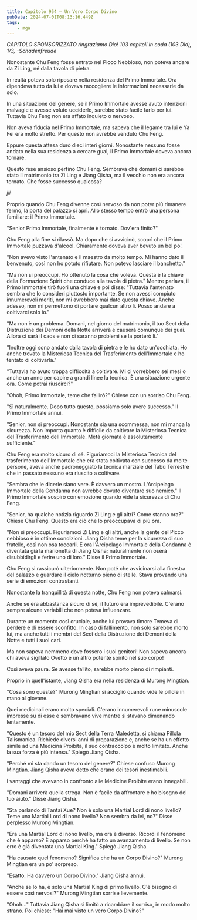 ```yaml
---
title: Capitolo 954 – Un Vero Corpo Divino
pubDate: 2024-07-01T08:13:16.449Z
tags:
    - mga
---
```



<em>CAPITOLO SPONSORIZZATO ringraziamo Dio!
103 capitoli in coda (103 Dio), 1/3,
-Schadenfreude</em>


Nonostante Chu Feng fosse entrato nel Picco Nebbioso, non poteva andare da Zi Ling, né dalla tavola di pietra.


In realtà poteva solo riposare nella residenza del Primo Immortale. Ora dipendeva tutto da lui e doveva raccogliere le informazioni necessarie da solo.


In una situazione del genere, se il Primo Immortale avesse avuto intenzioni malvagie e avesse voluto ucciderlo, sarebbe stato facile farlo per lui. Tuttavia Chu Feng non era affato inquieto o nervoso.


Non aveva fiducia nel Primo Immortale, ma sapeva che il legame tra lui e Ya Fei era molto stretto. Per questo non avrebbe venduto Chu Feng.


Eppure questa attesa durò dieci interi giorni. Nonostante nessuno fosse andato nella sua residenza a cercare guai, il Primo Immortale doveva ancora tornare.


Questo rese ansioso perfino Chu Feng. Sembrava che domani ci sarebbe stato il matrimonio tra Zi Ling e Jiang Qisha, ma il vecchio non era ancora tornato. Che fosse successo qualcosa?


*jii*


Proprio quando Chu Feng divenne così nervoso da non poter più rimanere fermo, la porta del palazzo si aprì. Allo stesso tempo entrò una persona familiare: il Primo Immortale.


"Senior Primo Immortale, finalmente è tornato. Dov'era finito?"


Chu Feng alla fine si rilassò. Ma dopo che si avvicinò, scoprì che il Primo Immortale puzzava d'alcool. Chiaramente doveva aver bevuto un bel po'.


"Non avevo visto l'antenato e il maestro da molto tempo. Mi hanno dato il benvenuto, così non ho potuto rifiutare. Non potevo lasciare il banchetto."


"Ma non si preoccupi. Ho ottenuto la cosa che voleva. Questa è la chiave della Formazione Spirit che conduce alla tavola di pietra." Mentre parlava, il Primo Immortale tirò fuori una chiave e poi disse: "Tuttavia l'antenato sembra che lo consideri piuttosto importante. Se non avessi compiuto innumerevoli meriti, non mi avrebbero mai dato questa chiave. Anche adesso, non mi permettono di portare qualcun altro lì. Posso andare a coltivarci solo io."


"Ma non è un problema. Domani, nel giorno del matrimonio, il tuo Sect della Distruzione dei Demoni della Notte arriverà e causerà comunque dei guai. Allora ci sarà il caos e non ci saranno problemi se la porterò lì."


"Inoltre oggi sono andato dalla tavola di pietra e le ho dato un'occhiata. Ho anche trovato la Misteriosa Tecnica del Trasferimento dell'Immortale e ho tentato di coltivarla."


"Tuttavia ho avuto troppa difficoltà a coltivare. Mi ci vorrebbero sei mesi o anche un anno per capire a grandi linee la tecnica. È una situazione urgente ora. Come potrai riuscirci?"


"Ohoh, Primo Immortale, teme che fallirò?" Chiese con un sorriso Chu Feng.


"Sì naturalmente. Dopo tutto questo, possiamo solo avere successo." Il Primo Immortale annuì.


"Senior, non si preoccupi. Nonostante sia una scommessa, non mi manca la sicurezza. Non importa quanto è difficile da coltivare la Misteriosa Tecnica del Trasferimento dell'Immortale. Metà giornata è assolutamente sufficiente."


Chu Feng era molto sicuro di sé. Figuriamoci la Misteriosa Tecnica del trasferimento dell'Immortale che era stata coltivata con successo da molte persone, aveva anche padroneggiato la tecnica marziale del Tabù Terrestre che in passato nessuno era riuscito a coltivare.


"Sembra che le dicerie siano vere. È davvero un mostro. L'Arcipelago Immortale della Condanna non avrebbe dovuto diventare suo nemico." Il Primo Immortale sospirò con emozione quando vide la sicurezza di Chu Feng.


"Senior, ha qualche notizia riguardo Zi Ling e gli altri? Come stanno ora?" Chiese Chu Feng. Questo era ciò che lo preoccupava di più ora.


"Non si preoccupi. Figuriamoci Zi Ling e gli altri, anche la gente del Picco nebbioso è in ottime condizioni. Jiang Qisha teme per la sicurezza di suo fratello, così non osa toccarli. E ora l'Arcipelago Immortale della Condanna è diventata già la marionetta di Jiang Qisha; naturalmente non oserà disubbidirgli e ferire uno di loro." Disse il Primo Immortale.


Chu Feng si rassicurò ulteriormente. Non poté che avvicinarsi alla finestra del palazzo e guardare il cielo notturno pieno di stelle. Stava provando una serie di emozioni contrastanti.


Nonostante la tranquillità di questa notte, Chu Feng non poteva calmarsi.


Anche se era abbastanza sicuro di sé, il futuro era imprevedibile. C'erano sempre alcune variabili che non poteva influenzare.


Durante un momento così cruciale, anche lui provava timore Temeva di perdere e di essere sconfitto. In caso di fallimento, non solo sarebbe morto lui, ma anche tutti i membri del Sect della Distruzione dei Demoni della Notte e tutti i suoi cari.


Ma non sapeva nemmeno dove fossero i suoi genitori! Non sapeva ancora chi aveva sigillato Ovetto e un altro potente spirito nel suo corpo!


Così aveva paura. Se avesse fallito, sarebbe morto pieno di rimpianti.


Proprio in quell'istante, Jiang Qisha era nella residenza di Murong Mingtian.


"Cosa sono queste?" Murong Mingtian si accigliò quando vide le pillole in mano al giovane.


Quei medicinali erano molto speciali. C'erano innumerevoli rune minuscole impresse su di esse e sembravano vive mentre si stavano dimenando lentamente.


"Questo è un tesoro del mio Sect della Terra Maledetta, si chiama Pillola Talismanica. Richiede diversi anni di preparazione e, anche se ha un effetto simile ad una Medicina Proibita, il suo contraccolpo è molto limitato. Anche la sua forza è più intensa." Spiegò Jiang Qisha.


"Perché mi sta dando un tesoro del genere?" Chiese confuso Murong Mingtian. Jiang Qisha aveva detto che erano dei tesori inestimabili.


I vantaggi che avevano in confronto alle Medicine Proibite erano innegabili.


"Domani arriverà quella strega. Non è facile da affrontare e ho bisogno del tuo aiuto." Disse Jiang Qisha.


"Sta parlando di Tantai Xue? Non è solo una Martial Lord di nono livello? Teme una Martial Lord di nono livello? Non sembra da lei, no?" Disse perplesso Murong Mingtian.


"Era una Martial Lord di nono livello, ma ora è diverso. Ricordi il fenomeno che è apparso? È apparso perché ha fatto un avanzamento di livello. Se non erro è già diventata una Martial King." Spiegò Jiang Qisha.


"Ha causato quel fenomeno? Significa che ha un Corpo Divino?" Murong Mingtian era un po' sorpreso.


"Esatto. Ha davvero un Corpo Divino." Jiang Qisha annuì.


"Anche se lo ha, è solo una Martial King di primo livello. C'è bisogno di essere così nervosi?" Murong Mingtian sorrise lievemente.


"Ohoh..." Tuttavia Jiang Qisha si limitò a ricambiare il sorriso, in modo molto strano. Poi chiese: "Hai mai visto un vero Corpo Divino?"
                                


                                



